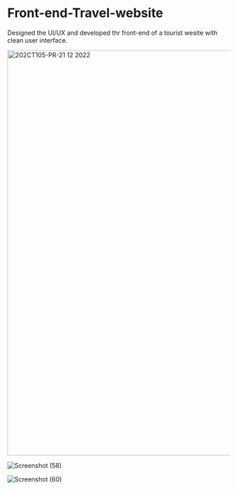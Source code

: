 # Front-end-Travel-website

Designed the UI/UX and developed thr front-end of a tourist wesite with clean user interface.

<img width="913" alt="202CT105-PR-21 12 2022" src="https://user-images.githubusercontent.com/97012916/214373541-dbcf88c3-3295-4976-915e-fa2592d04707.png">


![Screenshot (58)](https://user-images.githubusercontent.com/97012916/214373491-27401f00-ba0b-45bb-9f1e-dca3676d59e9.png)


![Screenshot (60)](https://user-images.githubusercontent.com/97012916/214373572-2fc2efcb-c4f9-4885-90df-59e79e1d7d6f.png)

